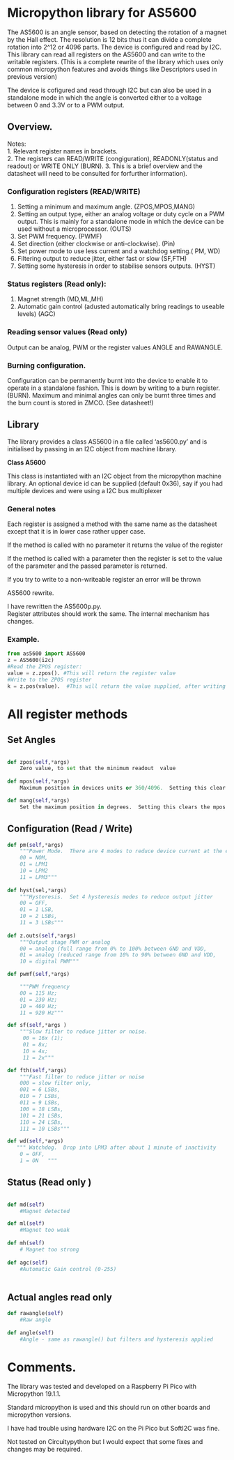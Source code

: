 # Micropython library for AS5600

The AS5600 is an angle sensor, based on detecting  the rotation of a magnet by the Hall effect.  The resolution is 12 bits thus it can divide a complete rotation into 2^12 or 4096 parts. The device is configured and read by I2C.  This library can read all registers on the AS5600 and can write to the writable registers.  (This is a complete rewrite of the library which uses only common micropython features and avoids things like Descriptors used in previous version)

The device is  cofigured and read through I2C but can also be used in a standalone mode in 
which the angle is converted either to a voltage between 0 and 3.3V or to a PWM output.  

## Overview.
Notes:  
    1. Relevant register names in brackets.  
    2. The registers can READ/WRITE (congiguration), READONLY(status and readout) or WRITE ONLY (BURN). 
    3. This is a brief overview and the datasheet will need to be consulted for forfurther information).

### Configuration registers (READ/WRITE)   
1.  Setting a minimum and maximum angle. (ZPOS,MPOS,MANG)
2.  Setting an output type, either an analog voltage or duty cycle on a PWM output.  This is mainly for a standalone mode in which the device can be used without a microprocessor. (OUTS)
4.  Set PWM frequency. (PWMF)
3.  Set direction (either clockwise or anti-clockwise). (Pin)
4.  Set power mode to use less current and a watchdog setting.( PM, WD)
5.  Filtering output to reduce jitter, either fast or slow (SF,FTH)
6.  Setting some hysteresis in order to stabilise sensors outputs. (HYST)

### Status registers (Read only):
1.  Magnet strength (MD,ML,MH)
2.  Automatic gain control (adusted automatically bring readings to useable levels) (AGC)

### Reading sensor values (Read only)
Output can be analog, PWM or the register values ANGLE and RAWANGLE.

### Burning configuration.
Configuration can be permanently burnt into the device to enable it to operate in a standalone fashion.
This is down by writing to a burn register. (BURN).
Maximum and minimal angles can only be burnt three times and the burn count is stored in ZMCO.  (See datasheet!)  

## Library
The library provides a class AS5600 in a file called ‘as5600.py’ and is initialised by passing in an I2C object from machine library.   

**Class A5600**

This class is instantiated with an I2C object from the micropython machine library.
An optional device id can be supplied (default 0x36),  say if you had multiple devices and were using a I2C bus multiplexer 

### General notes

Each register is assigned a method with the same name as  the datasheet  except that it is in lower case rather upper case.

If the method is called with no parameter it returns the value of the register

If the method is called with a parameter then the register is set to the value of the parameter and the passed parameter is returned.

If you try to write to a non-writeable register an error will be thrown


AS5600 rewrite.

I have rewritten the AS5600p.py.   
Register attributes should work the same.  The internal mechanism has changes. 



### Example.


``` python
from as5600 import AS5600
z = AS5600(i2c)
#Read the ZPOS register:  
value = z.zpos(). #This will return the register value
#Write to the ZPOS register  
k = z.pos(value).  #This will return the value supplied, after writing it to the register
```

# All register methods

## Set Angles

``` python 

def zpos(self,*args)
    Zero value, to set that the minimum readout  value
    
def mpos(self,*args)
    Maximum position in devices units or 360/4096.  Setting this clear the maximum angle

def mang(self,*args)
    Set the maximum position in degrees.  Setting this clears the mpos value
```

## Configuration (Read / Write)


``` python
def pm(self,*args)
    """Power Mode.  There are 4 modes to reduce device current at the expense of increasing polling time
    00 = NOM, 
    01 = LPM1 
    10 = LPM2 
    11 = LPM3"""
    
def hyst(sel,*args)
    """Hysteresis.  Set 4 hysteresis modes to reduce output jitter
    00 = OFF,
    01 = 1 LSB, 
    10 = 2 LSBs, 
    11 = 3 LSBs"""
    
def z.outs(self,*args)
    """Output stage PWM or analog
    00 = analog (full range from 0% to 100% between GND and VDD,
    01 = analog (reduced range from 10% to 90% between GND and VDD, 
    10 = digital PWM"""

def pwmf(self,*args)

    """PWM frequency   
    00 = 115 Hz; 
    01 = 230 Hz; 
    10 = 460 Hz; 
    11 = 920 Hz"""

def sf(self,*args )
    """Slow filter to reduce jitter or noise.
     00 = 16x (1); 
     01 = 8x; 
     10 = 4x; 
     11 = 2x"""

def fth(self,*args)
    """Fast filter to reduce jitter or noise
    000 = slow filter only, 
    001 = 6 LSBs, 
    010 = 7 LSBs,
    011 = 9 LSBs,
    100 = 18 LSBs, 
    101 = 21 LSBs, 
    110 = 24 LSBs, 
    111 = 10 LSBs"""

def wd(self,*args)
   """ Watchdog.  Drop into LPM3 after about 1 minute of inactivity
    0 = OFF, 
    1 = ON   """      

```
## Status (Read only )

```python

def md(self)
    #Magnet detected

def ml(self)
    #Magnet too weak
    
def mh(self)   
    # Magnet too strong
    
def agc(self)
    #Automatic Gain control (0-255)
    
```

## Actual angles read only

``` python
def rawangle(self)
    #Raw angle
    
def angle(self)
    #Angle - same as rawangle() but filters and hysteresis applied
```


# Comments.

The library was tested and developed on a Raspberry Pi Pico with Micropython 19.1.1.

Standard micropython is used and this should run on other boards and micropython versions.

I have had trouble using hardware I2C on the Pi Pico but SoftI2C was fine.

Not tested on Circuitypython but I would expect that some fixes and changes may be required. 



